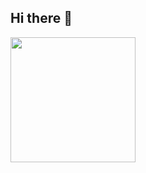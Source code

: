 
## Hi there 👋
<img src="https://image.freepik.com/free-vector/man-is-working-with-laptop_28923-38.jpg" width="200" height="200"> 

<!--
[![Linkedin: dhimanshubham1996](https://img.shields.io/badge/-follow-blue?style=flat-round&logo=Linkedin&logoColor=white&link=https://www.linkedin.com/in/dhimanshubham1996/)](https://www.linkedin.com/in/dhimanshubham1996/)  -->


 
<!-- <img align="left" alt="dhiman's Github Stats" src="https://github-readme-stats.dhiman-007.vercel.app/api?username=dhiman-007&show_icons=true&hide_border=false" /> -->


<!-- ### Connect here: -->

<!-- [<img align="left" alt="Shubham | LinkedIn" width="22px" src="https://cdn.jsdelivr.net/npm/simple-icons@v3/icons/linkedin.svg" />][linkedin]
[<img align="left" alt="Shubham | Instagram" width="22px" src="https://cdn.jsdelivr.net/npm/simple-icons@v3/icons/instagram.svg" />][instagram] -->

[instagram]: https://www.instagram.com/dhimanshubham_/
[linkedin]: https://www.linkedin.com/in/dhimanshubham1996/

